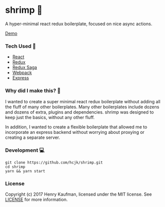 # shrimp 🦐
A hyper-minimal react redux boilerplate, focused on nice async actions.

[Demo](https://shrimp-nzhlugodli.now.sh)

### Tech Used 🔧
- [React](http://facebook.github.io/react)
- [Redux](http://redux.js.org)
- [Redux Saga](https://redux-saga.js.org/)
- [Webpack](http://webpack.js.org)
- [Express](http://expressjs.com)

### Why did I make this? 🤷‍
I wanted to create a super minimal react redux boilerplate without adding all the fluff of many other boilerplates. Many other boilerplates include dozens and dozens of extra, plugins and dependencies. shrimp was designed to keep just the basics, without any other fluff.

In addition, I wanted to create a flexible boilerplate that allowed me to incorporate an express backend without worrying about proxying or creating a separate server.

### Development 💻
```shell
git clone https://github.com/hcjk/shrimp.git
cd shrimp
yarn && yarn start
```

### License
Copyright (c) 2017 Henry Kaufman, licensed under the MIT license. See [LICENSE](https://github.com/hcjk/micro-slack-auth/blob/master/LICENSE) for more information.